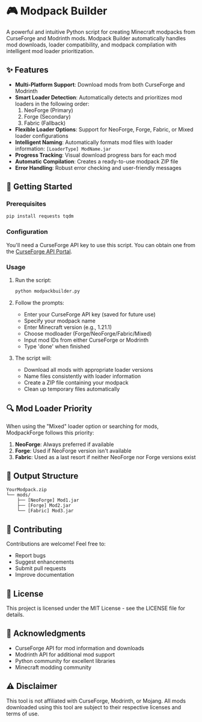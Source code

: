 # 🎮 Modpack Builder

A powerful and intuitive Python script for creating Minecraft modpacks from CurseForge and Modrinth mods. Modpack Builder automatically handles mod downloads, loader compatibility, and modpack compilation with intelligent mod loader prioritization.

## ✨ Features

- **Multi-Platform Support**: Download mods from both CurseForge and Modrinth
- **Smart Loader Detection**: Automatically detects and prioritizes mod loaders in the following order:
  1. NeoForge (Primary)
  2. Forge (Secondary)
  3. Fabric (Fallback)
- **Flexible Loader Options**: Support for NeoForge, Forge, Fabric, or Mixed loader configurations
- **Intelligent Naming**: Automatically formats mod files with loader information: `[LoaderType] ModName.jar`
- **Progress Tracking**: Visual download progress bars for each mod
- **Automatic Compilation**: Creates a ready-to-use modpack ZIP file
- **Error Handling**: Robust error checking and user-friendly messages

## 🚀 Getting Started

### Prerequisites

```bash
pip install requests tqdm
```

### Configuration

You'll need a CurseForge API key to use this script. You can obtain one from the [CurseForge API Portal](https://docs.curseforge.com/#getting-started).

### Usage

1. Run the script:
   ```bash
   python modpackbuilder.py
   ```

2. Follow the prompts:
   - Enter your CurseForge API key (saved for future use)
   - Specify your modpack name
   - Enter Minecraft version (e.g., 1.21.1)
   - Choose modloader (Forge/NeoForge/Fabric/Mixed)
   - Input mod IDs from either CurseForge or Modrinth
   - Type 'done' when finished

3. The script will:
   - Download all mods with appropriate loader versions
   - Name files consistently with loader information
   - Create a ZIP file containing your modpack
   - Clean up temporary files automatically

## 🔍 Mod Loader Priority

When using the "Mixed" loader option or searching for mods, ModpackForge follows this priority:

1. **NeoForge**: Always preferred if available
2. **Forge**: Used if NeoForge version isn't available
3. **Fabric**: Used as a last resort if neither NeoForge nor Forge versions exist

## 📁 Output Structure

```
YourModpack.zip
└── mods/
    ├── [NeoForge] Mod1.jar
    ├── [Forge] Mod2.jar
    └── [Fabric] Mod3.jar
```

## 🤝 Contributing

Contributions are welcome! Feel free to:
- Report bugs
- Suggest enhancements
- Submit pull requests
- Improve documentation

## 📝 License

This project is licensed under the MIT License - see the LICENSE file for details.

## 🙏 Acknowledgments

- CurseForge API for mod information and downloads
- Modrinth API for additional mod support
- Python community for excellent libraries
- Minecraft modding community

## ⚠️ Disclaimer

This tool is not affiliated with CurseForge, Modrinth, or Mojang. All mods downloaded using this tool are subject to their respective licenses and terms of use.

